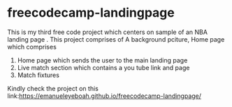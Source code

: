 # freecodecamp-landingpage
This is my third free code project which centers on sample of an NBA landing page .
This project comprises of 
A background pciture, Home page
which comprises
1. Home page which sends the user to the main landing page
2. Live match section which contains a you tube link and page
3. Match fixtures

Kindly check the project on this link:https://emanueleyeboah.github.io/freecodecamp-landingpage/
